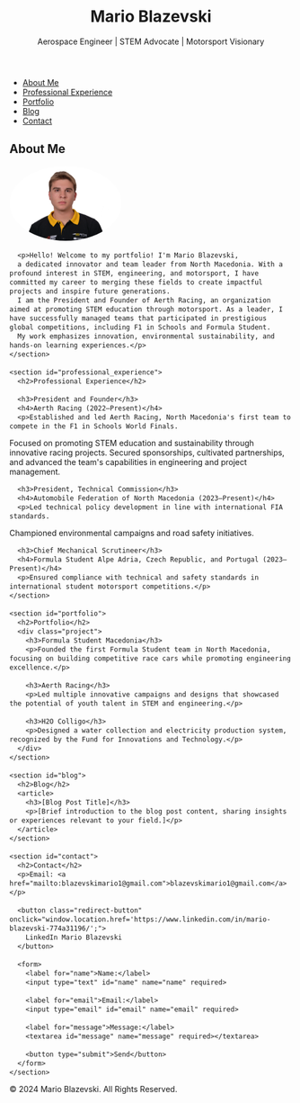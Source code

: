 <!DOCTYPE html>
<html lang="en">
<head>
  <meta charset="UTF-8">
  <meta name="viewport" content="width=device-width, initial-scale=1.0">
  <meta name="description" content="Mario Blazevski's Personal Website">
  <title>Mario Blazevski | Portfolio</title>
  <link rel="stylesheet" href="style.css">
</head>
<body>
  <header>
    <div class="container">
      <h1>Mario Blazevski</h1>
      <p>Aerospace Engineer | STEM Advocate | Motorsport Visionary</p>
    </div>
  </header>

  <nav>
    <ul>
      <li><a href="#about">About Me</a></li>
      <li><a href="#professional_experience">Professional Experience</a></li>
      <li><a href="#portfolio">Portfolio</a></li>
      <li><a href="#blog">Blog</a></li>
      <li><a href="#contact">Contact</a></li>
    </ul>
  </nav>

  <main>
    <section id="about">
      <h2>About Me</h2>
      <img src="mario.jpg" alt="Photo of Mario Blazevski" style="width:200px; height:auto; border-radius:50%;">
      
      
      <p>Hello! Welcome to my portfolio! I'm Mario Blazevski, 
      a dedicated innovator and team leader from North Macedonia. With a profound interest in STEM, engineering, and motorsport, I have committed my career to merging these fields to create impactful projects and inspire future generations. 
      I am the President and Founder of Aerth Racing, an organization aimed at promoting STEM education through motorsport. As a leader, I have successfully managed teams that participated in prestigious global competitions, including F1 in Schools and Formula Student.
      My work emphasizes innovation, environmental sustainability, and hands-on learning experiences.</p>
    </section>

    <section id="professional_experience">
      <h2>Professional Experience</h2>

      <h3>President and Founder</h3>
      <h4>Aerth Racing (2022–Present)</h4>
      <p>Established and led Aerth Racing, North Macedonia's first team to compete in the F1 in Schools World Finals.
Focused on promoting STEM education and sustainability through innovative racing projects.
Secured sponsorships, cultivated partnerships, and advanced the team's capabilities in engineering and project management.</p>

      <h3>President, Technical Commission</h3>
      <h4>Automobile Federation of North Macedonia (2023–Present)</h4>
      <p>Led technical policy development in line with international FIA standards.
Championed environmental campaigns and road safety initiatives.</p>

      <h3>Chief Mechanical Scrutineer</h3>
      <h4>Formula Student Alpe Adria, Czech Republic, and Portugal (2023–Present)</h4>
      <p>Ensured compliance with technical and safety standards in international student motorsport competitions.</p>
    </section>

    <section id="portfolio">
      <h2>Portfolio</h2>
      <div class="project">
        <h3>Formula Student Macedonia</h3>
        <p>Founded the first Formula Student team in North Macedonia, focusing on building competitive race cars while promoting engineering excellence.</p>

        <h3>Aerth Racing</h3>
        <p>Led multiple innovative campaigns and designs that showcased the potential of youth talent in STEM and engineering.</p>

        <h3>H2O Colligo</h3>
        <p>Designed a water collection and electricity production system, recognized by the Fund for Innovations and Technology.</p>
      </div>
    </section>

    <section id="blog">
      <h2>Blog</h2>
      <article>
        <h3>[Blog Post Title]</h3>
        <p>[Brief introduction to the blog post content, sharing insights or experiences relevant to your field.]</p>
      </article>
    </section>

    <section id="contact">
      <h2>Contact</h2>
      <p>Email: <a href="mailto:blazevskimario1@gmail.com">blazevskimario1@gmail.com</a></p>

      <button class="redirect-button" onclick="window.location.href='https://www.linkedin.com/in/mario-blazevski-774a31196/';">
        LinkedIn Mario Blazevski
      </button>

      <form>
        <label for="name">Name:</label>
        <input type="text" id="name" name="name" required>

        <label for="email">Email:</label>
        <input type="email" id="email" name="email" required>

        <label for="message">Message:</label>
        <textarea id="message" name="message" required></textarea>

        <button type="submit">Send</button>
      </form>
    </section>
  </main>

  <footer>
    <p>&copy; 2024 Mario Blazevski. All Rights Reserved.</p>
  </footer>
</body>
</html>
